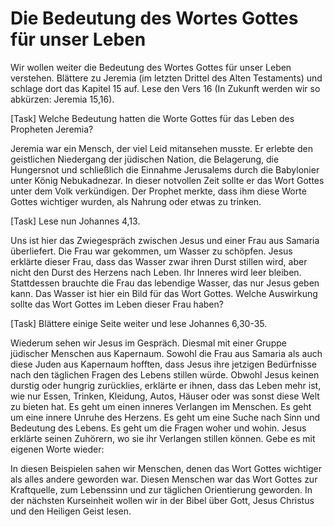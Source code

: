 # Die Bedeutung des Wortes Gottes für unser Leben

Wir wollen weiter die Bedeutung des Wortes Gottes für unser Leben verstehen. Blättere zu Jeremia (im letzten Drittel des Alten Testaments) und schlage dort das Kapitel 15 auf. Lese den Vers 16 (In Zukunft werden wir so abkürzen: Jeremia 15,16). 

[Task] Welche Bedeutung hatten die Worte Gottes für das Leben des Propheten Jeremia?

Jeremia war ein Mensch, der viel Leid mitansehen musste. Er erlebte den geistlichen Niedergang der jüdischen Nation, die Belagerung, die Hungersnot und schließlich die Einnahme Jerusalems durch die Babylonier unter König Nebukadnezar. In dieser notvollen Zeit sollte er das Wort Gottes unter dem Volk verkündigen. Der Prophet merkte, dass ihm diese Worte Gottes wichtiger wurden, als Nahrung oder etwas zu trinken.

[Task] Lese nun Johannes 4,13. 

Uns ist hier das Zwiegespräch zwischen Jesus und einer Frau aus Samaria überliefert. Die Frau war gekommen, um Wasser zu schöpfen. Jesus erklärte dieser Frau, dass das Wasser zwar ihren Durst stillen wird, aber nicht den Durst des Herzens nach Leben. Ihr Inneres wird leer bleiben. Stattdessen brauchte die Frau das lebendige Wasser, das nur Jesus geben kann. Das Wasser ist hier ein Bild für das Wort Gottes.
Welche Auswirkung sollte das Wort Gottes im Leben dieser Frau haben?

[Task] Blättere einige Seite weiter und lese Johannes 6,30-35.

Wiederum sehen wir Jesus im Gespräch. Diesmal mit einer Gruppe jüdischer Menschen aus Kapernaum. Sowohl die Frau aus Samaria als auch diese Juden aus Kapernaum hofften, dass Jesus ihre jetzigen Bedürfnisse nach den täglichen Fragen des Lebens stillen würde. Obwohl Jesus keinen durstig oder hungrig zurücklies, erklärte er ihnen, dass das Leben mehr ist, wie nur Essen, Trinken, Kleidung, Autos, Häuser oder was sonst diese Welt zu bieten hat. Es geht um einen inneres Verlangen im Menschen. Es geht um eine innere Unruhe des Herzens. Es geht um eine Suche nach Sinn und Bedeutung des Lebens. Es geht um die Fragen woher und wohin.
Jesus erklärte seinen Zuhörern, wo sie ihr Verlangen stillen können. Gebe es mit eigenen Worte wieder:

In diesen Beispielen sahen wir Menschen, denen das Wort Gottes wichtiger als alles andere geworden war. Diesen Menschen war das Wort Gottes zur Kraftquelle, zum Lebenssinn und zur täglichen Orientierung geworden. In der nächsten Kurseinheit wollen wir in der Bibel über Gott, Jesus Christus und den Heiligen Geist lesen.

